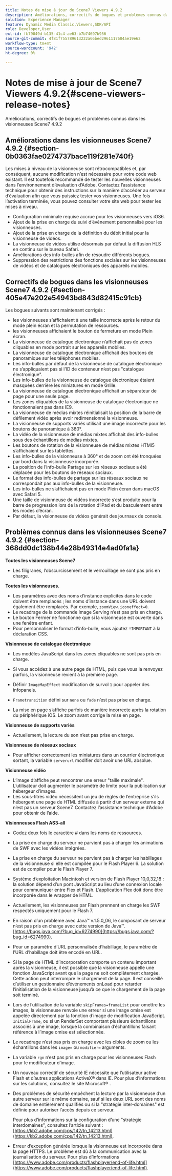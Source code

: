 ```yaml
---
title: Notes de mise à jour de Scene7 Viewers 4.9.2
description: Améliorations, correctifs de bogues et problèmes connus dans les visionneuses Scene7 4.9.2
solution: Experience Manager
feature: Dynamic Media Classic,Viewers,SDK/API
role: Developer,User
exl-id: fb79049d-b135-41c4-ae63-b7b74697b956
source-git-commit: 4f81f755789613222a66bed2961117604ae19e62
workflow-type: tm+mt
source-wordcount: '942'
ht-degree: 0%

---
```


# Notes de mise à jour de Scene7 Viewers 4.9.2{#scene-viewers-release-notes}

Améliorations, correctifs de bogues et problèmes connus dans les visionneuses Scene7 4.9.2

## Améliorations dans les visionneuses Scene7 4.9.2 {#section-0b0363fae0274737bace119f281e740f}

Les mises à niveau de la visionneuse sont rétrocompatibles et, par conséquent, aucune modification n’est nécessaire pour votre code web existant. Il est toutefois recommandé de tester les nouvelles visionneuses dans l’environnement d’évaluation d’Adobe. Contactez l’assistance technique pour obtenir des instructions sur la manière d’accéder au serveur d’évaluation afin que vous puissiez tester vos visionneuses. Une fois l’activation terminée, vous pouvez consulter votre site web pour tester les mises à niveau.

* Configuration minimale requise accrue pour les visionneuses vers iOS6.
* Ajout de la prise en charge du suivi d’événement personnalisé pour les visionneuses.
* Ajout de la prise en charge de la définition du débit initial pour la visionneuse de vidéos.
* La visionneuse de vidéos utilise désormais par défaut la diffusion HLS en continu sur le bureau Safari.
* Améliorations des info-bulles afin de résoudre différents bogues.
* Suppression des restrictions des fonctions sociales sur les visionneuses de vidéos et de catalogues électroniques des appareils mobiles.

## Correctifs de bogues dans les visionneuses Scene7 4.9.2 {#section-405e47e202e54943bd843d82415c91cb}

Les bogues suivants sont maintenant corrigés :

* les visionneuses s’affichaient à une taille incorrecte après le retour du mode plein écran et la permutation de ressources.
* les visionneuses affichaient le bouton de fermeture en mode Plein écran.
* La visionneuse de catalogue électronique n’affichait pas de zones cliquables en mode portrait sur les appareils mobiles.
* La visionneuse de catalogue électronique affichait des boutons de panoramique sur les téléphones mobiles.
* Les info-bulles par défaut de la visionneuse de catalogue électronique ne s’appliquaient pas si l’ID de conteneur n’est pas &quot;catalogue électronique&quot;.
* Les info-bulles de la visionneuse de catalogue électronique étaient masquées derrière les miniatures en mode Grille.
* La visionneuse de catalogue électronique affichait un séparateur de page pour une seule page.
* Les zones cliquables de la visionneuse de catalogue électronique ne fonctionnaient pas dans IE9.
* La visionneuse de médias mixtes réinitialisait la position de la barre de défilement vidéo après avoir redimensionné la visionneuse.
* La visionneuse de supports variés utilisait une image incorrecte pour les boutons de panoramique à 360°.
* La vidéo de la visionneuse de médias mixtes affichait des info-bulles sous des échantillons de médias mixtes.
* Les boutons de rotation de la visionneuse de médias mixtes HTMl5 s’affichaient sur les tablettes.
* Les info-bulles de la visionneuse à 360° et de zoom ont été tronquées par bord dans la visionneuse incorporée.
* La position de l’info-bulle Partage sur les réseaux sociaux a été déplacée pour les boutons de réseaux sociaux.
* Le format des info-bulles de partage sur les réseaux sociaux ne correspondait pas aux info-bulles de la visionneuse.
* Les info-bulles ne s’affichaient pas en mode Plein écran dans macOS avec Safari 5.
* Une taille de visionneuse de vidéos incorrecte s’est produite pour la barre de progression lors de la rotation d’iPad et du basculement entre les modes d’écran.
* Par défaut, la visionneuse de vidéos générait des journaux de console.

## Problèmes connus dans les visionneuses Scene7 4.9.2 {#section-368dd0dc138b44e28b49314e4ad0fa1a}

**Toutes les visionneuses Scene7**

* Les filigranes, l’obscurcissement et le verrouillage ne sont pas pris en charge.

**Toutes les visionneuses.**

* Les paramètres avec des noms d’instance explicites dans le code doivent être remplacés ; les noms d’instance dans une URL doivent également être remplacés. Par exemple, `zoomView.iconeffect=0`.
* Le recadrage de la commande Image Serving n’est pas pris en charge.
* Le bouton Fermer ne fonctionne que si la visionneuse est ouverte dans une fenêtre enfant.
* Pour personnaliser le format d’info-bulle, vous ajoutez `!IMPORTANT` à la déclaration CSS.

**Visionneuse de catalogue électronique**

* Les modèles JavaScript dans les zones cliquables ne sont pas pris en charge.
* Si vous accédez à une autre page de HTML, puis que vous la renvoyez parfois, la visionneuse revient à la première page.
* Définir `ImageMapEffect` modification de survol `1` pour appeler des infopanels.

* `Frametransition` défini sur `none` ou `fade` n’est pas prise en charge.

* La mise en page s’affiche parfois de manière incorrecte après la rotation du périphérique iOS. Le zoom avant corrige la mise en page.

**Visionneuse de supports variés**

* Actuellement, la lecture du son n’est pas prise en charge.

**Visionneuse de réseaux sociaux**

* Pour afficher correctement les miniatures dans un courrier électronique sortant, la variable `serverurl` modifier doit avoir une URL absolue.

**Visionneuse vidéo**

* L’image d’affiche peut rencontrer une erreur &quot;taille maximale&quot;. L’utilisateur doit augmenter le paramètre de limite pour la publication sur hébergeur d’images.
* Les sous-titres vidéo nécessitent un jeu de règles de l’entreprise s’ils hébergent une page de HTML diffusée à partir d’un serveur externe qui n’est pas un serveur Scene7. Contactez l’assistance technique d’Adobe pour obtenir de l’aide.

**Visionneuses Flash AS3-all**

* Codez deux fois le caractère # dans les noms de ressources.
* La prise en charge du serveur ne parvient pas à charger les animations de SWF avec les vidéos intégrées.
* La prise en charge du serveur ne parvient pas à charger les habillages de la visionneuse si elle est compilée pour le Flash Player 6. La solution est de compiler pour le Flash Player 7.
* Système d’exploitation Macintosh et version de Flash Player 10,0,32,18 : la solution dépend d’un pont JavaScript au lieu d’une connexion locale pour communiquer entre Flex et Flash. L’application Flex doit donc être incorporée dans le wrapper de HTML.
* Actuellement, les visionneuses par Flash prennent en charge les SWF respectés uniquement pour le Flash 7.
* En raison d’un problème avec Java™ v.1.5.0_06, le composant de serveur n’est pas pris en charge avec cette version de Java™. [https://bugs.java.com/?bug_id=6274990](https://bugs.java.com/?bug_id=6274990).
* Pour un paramètre d’URL personnalisée d’habillage, le paramètre de l’URL d’habillage doit être encodé en URL.
* Si la page de HTML d’incorporation comporte un contenu important après la visionneuse, il est possible que la visionneuse appelle une fonction JavaScript avant que la page ne soit complètement chargée. Cette action peut interrompre le chargement de la page. Il est conseillé d’utiliser un gestionnaire d’événements onLoad pour retarder l’initialisation de la visionneuse jusqu’à ce que le chargement de la page soit terminé.
* Lors de l’utilisation de la variable `skipFrames=frameList` pour omettre les images, la visionneuse renvoie une erreur si une image omise est appelée directement par la fonction d’image de modification JavaScript. `InitialFrame`, ou si un RenderSet comportant plusieurs échantillons associés à une image, lorsque la combinaison d’échantillons faisant référence à l’image omise est sélectionnée.

* Le recadrage n’est pas pris en charge avec les cibles de zoom ou les échantillons dans les `image=` ou `modifier=` arguments.

* La variable `rgn` n’est pas pris en charge pour les visionneuses Flash pour le modificateur d’image.
* Un nouveau correctif de sécurité IE nécessite que l’utilisateur active Flash et d’autres applications ActiveX® dans IE. Pour plus d’informations sur les solutions, consultez le site Microsoft® .
* Des problèmes de sécurité empêchent la lecture par la visionneuse d’un autre serveur sur le même domaine, sauf si les deux URL sont des noms de domaine entièrement qualifiés ou si la &quot;stratégie inter-domaines&quot; est définie pour autoriser l’accès depuis ce serveur.


  Pour plus d’informations sur la configuration d’une &quot;stratégie interdomaines&quot;, consultez l’article suivant : [https://kb2.adobe.com/cps/142/tn_14213.html](https://kb2.adobe.com/cps/142/tn_14213.html).

* Erreur d’exception générée lorsque la visionneuse est incorporée dans la page HTTPS. Le problème est dû à la communication avec la journalisation du serveur. Pour plus d’informations [https://www.adobe.com/products/flashplayer/end-of-life.html](https://www.adobe.com/products/flashplayer/end-of-life.html).
